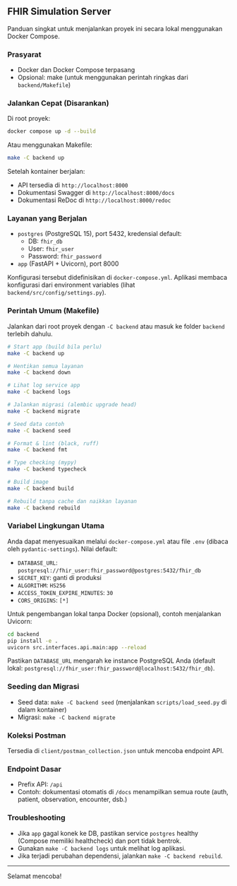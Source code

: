 ## FHIR Simulation Server

Panduan singkat untuk menjalankan proyek ini secara lokal menggunakan Docker Compose.

### Prasyarat

- Docker dan Docker Compose terpasang
- Opsional: make (untuk menggunakan perintah ringkas dari `backend/Makefile`)

### Jalankan Cepat (Disarankan)

Di root proyek:

```bash
docker compose up -d --build
```

Atau menggunakan Makefile:

```bash
make -C backend up
```

Setelah kontainer berjalan:

- API tersedia di `http://localhost:8000`
- Dokumentasi Swagger di `http://localhost:8000/docs`
- Dokumentasi ReDoc di `http://localhost:8000/redoc`

### Layanan yang Berjalan

- `postgres` (PostgreSQL 15), port 5432, kredensial default:
  - DB: `fhir_db`
  - User: `fhir_user`
  - Password: `fhir_password`
- `app` (FastAPI + Uvicorn), port 8000

Konfigurasi tersebut didefinisikan di `docker-compose.yml`. Aplikasi membaca konfigurasi dari environment variables (lihat `backend/src/config/settings.py`).

### Perintah Umum (Makefile)

Jalankan dari root proyek dengan `-C backend` atau masuk ke folder `backend` terlebih dahulu.

```bash
# Start app (build bila perlu)
make -C backend up

# Hentikan semua layanan
make -C backend down

# Lihat log service app
make -C backend logs

# Jalankan migrasi (alembic upgrade head)
make -C backend migrate

# Seed data contoh
make -C backend seed

# Format & lint (black, ruff)
make -C backend fmt

# Type checking (mypy)
make -C backend typecheck

# Build image
make -C backend build

# Rebuild tanpa cache dan naikkan layanan
make -C backend rebuild
```

### Variabel Lingkungan Utama

Anda dapat menyesuaikan melalui `docker-compose.yml` atau file `.env` (dibaca oleh `pydantic-settings`). Nilai default:

- `DATABASE_URL`: `postgresql://fhir_user:fhir_password@postgres:5432/fhir_db`
- `SECRET_KEY`: ganti di produksi
- `ALGORITHM`: `HS256`
- `ACCESS_TOKEN_EXPIRE_MINUTES`: `30`
- `CORS_ORIGINS`: `[*]`

Untuk pengembangan lokal tanpa Docker (opsional), contoh menjalankan Uvicorn:

```bash
cd backend
pip install -e .
uvicorn src.interfaces.api.main:app --reload
```

Pastikan `DATABASE_URL` mengarah ke instance PostgreSQL Anda (default lokal: `postgresql://fhir_user:fhir_password@localhost:5432/fhir_db`).

### Seeding dan Migrasi

- Seed data: `make -C backend seed` (menjalankan `scripts/load_seed.py` di dalam kontainer)
- Migrasi: `make -C backend migrate`

### Koleksi Postman

Tersedia di `client/postman_collection.json` untuk mencoba endpoint API.

### Endpoint Dasar

- Prefix API: `/api`
- Contoh: dokumentasi otomatis di `/docs` menampilkan semua route (auth, patient, observation, encounter, dsb.)

### Troubleshooting

- Jika `app` gagal konek ke DB, pastikan service `postgres` healthy (Compose memiliki healthcheck) dan port tidak bentrok.
- Gunakan `make -C backend logs` untuk melihat log aplikasi.
- Jika terjadi perubahan dependensi, jalankan `make -C backend rebuild`.

---

Selamat mencoba!

